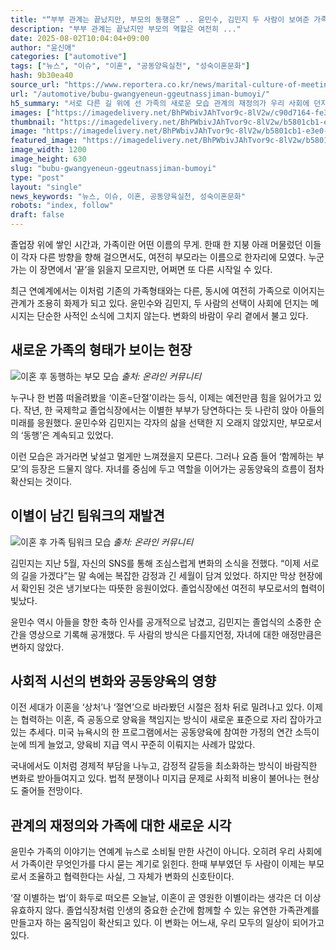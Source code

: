 ```yaml
---
title: "“부부 관계는 끝났지만, 부모의 동행은” .. 윤민수, 김민지 두 사람이 보여준 가족의 모습에 ‘깜짝’"
description: "부부 관계는 끝났지만 부모의 역할은 여전히 ..."
date: 2025-08-02T10:04:04+09:00
author: "윤신애"
categories: ["automotive"]
tags: ["뉴스", "이슈", "이혼", "공동양육실천", "성숙이혼문화"]
hash: 9b30ea40
source_url: "https://www.reportera.co.kr/news/marital-culture-of-meeting-like-friends-even-after-divorce/"
url: "/automotive/bubu-gwangyeneun-ggeutnassjiman-bumoyi/"
h5_summary: "서로 다른 길 위에 선 가족의 새로운 모습 관계의 재정의가 우리 사회에 던지는 질문"
images: ["https://imagedelivery.net/BhPWbivJAhTvor9c-8lV2w/c90d7164-fe3f-4086-7284-038bfe1ba000/public", "https://imagedelivery.net/BhPWbivJAhTvor9c-8lV2w/3f7ac1ac-87db-476a-c41c-e800ad7fde00/public", "https://imagedelivery.net/BhPWbivJAhTvor9c-8lV2w/b5801cb1-e3e0-497f-4bc1-b86228bc6d00/public"]
thumbnail: "https://imagedelivery.net/BhPWbivJAhTvor9c-8lV2w/b5801cb1-e3e0-497f-4bc1-b86228bc6d00/public"
image: "https://imagedelivery.net/BhPWbivJAhTvor9c-8lV2w/b5801cb1-e3e0-497f-4bc1-b86228bc6d00/public"
featured_image: "https://imagedelivery.net/BhPWbivJAhTvor9c-8lV2w/b5801cb1-e3e0-497f-4bc1-b86228bc6d00/public"
image_width: 1200
image_height: 630
slug: "bubu-gwangyeneun-ggeutnassjiman-bumoyi"
type: "post"
layout: "single"
news_keywords: "뉴스, 이슈, 이혼, 공동양육실천, 성숙이혼문화"
robots: "index, follow"
draft: false
---
```


졸업장 위에 쌓인 시간과, 가족이란 어떤 이름의 무게. 한때 한 지붕 아래 머물렀던 이들이 각자 다른 방향을 향해 걸으면서도, 여전히 부모라는 이름으로 한자리에 모였다. 누군가는 이 장면에서 ‘끝’을 읽을지 모르지만, 어쩌면 또 다른 시작일 수 있다.

최근 연예계에서는 이처럼 기존의 가족형태와는 다른, 동시에 여전히 가족으로 이어지는 관계가 조용히 화제가 되고 있다. 윤민수와 김민지, 두 사람의 선택이 사회에 던지는 메시지는 단순한 사적인 소식에 그치지 않는다. 변화의 바람이 우리 곁에서 불고 있다.

## 새로운 가족의 형태가 보이는 현장

![이혼 후 동행하는 부모 모습](https://imagedelivery.net/BhPWbivJAhTvor9c-8lV2w/3f7ac1ac-87db-476a-c41c-e800ad7fde00/public)
*출처: 온라인 커뮤니티*


누구나 한 번쯤 떠올려봤을 ‘이혼=단절’이라는 등식, 이제는 예전만큼 힘을 잃어가고 있다. 작년, 한 국제학교 졸업식장에서는 이별한 부부가 당연하다는 듯 나란히 앉아 아들의 미래를 응원했다. 윤민수와 김민지는 각자의 삶을 선택한 지 오래지 않았지만, 부모로서의 ‘동행’은 계속되고 있었다.

이런 모습은 과거라면 낯설고 멀게만 느껴졌을지 모른다. 그러나 요즘 들어 ‘함께하는 부모’의 등장은 드물지 않다. 자녀를 중심에 두고 역할을 이어가는 공동양육의 흐름이 점차 확산되는 것이다.

## 이별이 남긴 팀워크의 재발견

![이혼 후 가족 팀워크 모습](https://imagedelivery.net/BhPWbivJAhTvor9c-8lV2w/c90d7164-fe3f-4086-7284-038bfe1ba000/public)
*출처: 온라인 커뮤니티*


김민지는 지난 5월, 자신의 SNS를 통해 조심스럽게 변화의 소식을 전했다. “이제 서로의 길을 가겠다”는 말 속에는 복잡한 감정과 긴 세월이 담겨 있었다. 하지만 막상 현장에서 확인된 것은 냉기보다는 따뜻한 응원이었다. 졸업식장에선 여전히 부모로서의 협력이 빛났다.

윤민수 역시 아들을 향한 축하 인사를 공개적으로 남겼고, 김민지는 졸업식의 소중한 순간을 영상으로 기록해 공개했다. 두 사람의 방식은 다를지언정, 자녀에 대한 애정만큼은 변하지 않았다.

## 사회적 시선의 변화와 공동양육의 영향

이전 세대가 이혼을 ‘상처’나 ‘절연’으로 바라봤던 시절은 점차 뒤로 밀려나고 있다. 이제는 협력하는 이혼, 즉 공동으로 양육을 책임지는 방식이 새로운 표준으로 자리 잡아가고 있는 추세다. 미국 뉴욕시의 한 프로그램에서는 공동양육에 참여한 가정의 연간 소득이 눈에 띄게 늘었고, 양육비 지급 역시 꾸준히 이뤄지는 사례가 많았다.

국내에서도 이처럼 경제적 부담을 나누고, 감정적 갈등을 최소화하는 방식이 바람직한 변화로 받아들여지고 있다. 법적 분쟁이나 미지급 문제로 사회적 비용이 불어나는 현상도 줄어들 전망이다.

## 관계의 재정의와 가족에 대한 새로운 시각

윤민수 가족의 이야기는 연예계 뉴스로 소비될 만한 사건이 아니다. 오히려 우리 사회에서 가족이란 무엇인가를 다시 묻는 계기로 읽힌다. 한때 부부였던 두 사람이 이제는 부모로서 조율하고 협력한다는 사실, 그 자체가 변화의 신호탄이다.

‘잘 이별하는 법’이 화두로 떠오른 오늘날, 이혼이 곧 영원한 이별이라는 생각은 더 이상 유효하지 않다. 졸업식장처럼 인생의 중요한 순간에 함께할 수 있는 유연한 가족관계를 만들고자 하는 움직임이 확산되고 있다. 이 변화는 어느새, 우리 모두의 일상이 되어가고 있다.

